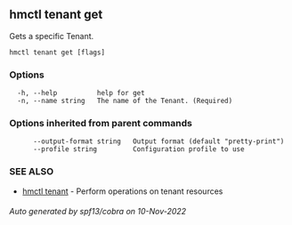 ## hmctl tenant get

Gets a specific Tenant.

```
hmctl tenant get [flags]
```

### Options

```
  -h, --help          help for get
  -n, --name string   The name of the Tenant. (Required)
```

### Options inherited from parent commands

```
      --output-format string   Output format (default "pretty-print")
      --profile string         Configuration profile to use
```

### SEE ALSO

* [hmctl tenant](hmctl_tenant.md)	 - Perform operations on tenant resources

###### Auto generated by spf13/cobra on 10-Nov-2022
